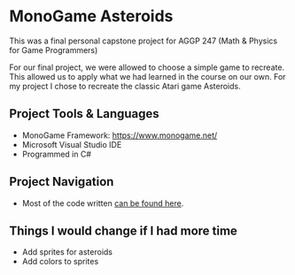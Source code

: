 # MonoGame Asteroids
This was a final personal capstone project for AGGP 247 (Math & Physics for Game Programmers)

For our final project, we were allowed to choose a simple game to recreate. This allowed us to apply
what we had learned in the course on our own. For my project I chose to recreate the classic Atari 
game Asteroids.

## Project Tools & Languages
- MonoGame Framework: https://www.monogame.net/
- Microsoft Visual Studio IDE
- Programmed in C#

## Project Navigation
- Most of the code written [can be found here](https://github.com/clundstedt225/Asteroids247/tree/master/asteroids/DrawingExample/Core).


## Things I would change if I had more time
- Add sprites for asteroids
- Add colors to sprites


